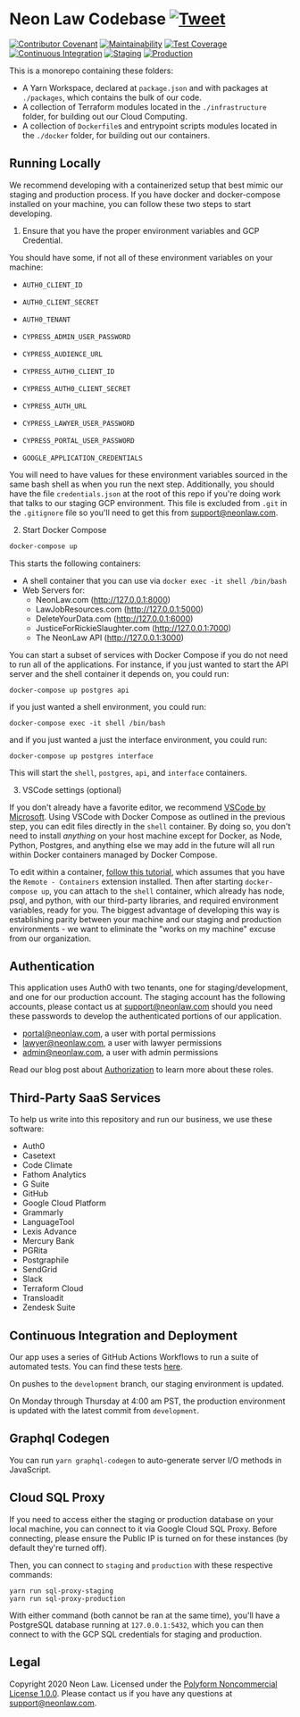 # Neon Law Codebase [![Tweet](https://img.shields.io/twitter/url/http/shields.io.svg?style=social)](https://twitter.com/intent/tweet?text=Legaltech%20in%20the%20open.%20Check%20out%20%40NeonLaw%27s%20codebase%20repository%20for%20software%20and%20legal%20writing.&url=https://github.com/neonlaw/codebase)

[![Contributor Covenant](https://img.shields.io/badge/Contributor%20Covenant-v2.0%20adopted-ff69b4.svg)](CODE_OF_CONDUCT.md)
[![Maintainability](https://api.codeclimate.com/v1/badges/a9de7883f94a89b722a5/maintainability)](https://codeclimate.com/github/NeonLaw/interface/maintainability)
[![Test Coverage](https://api.codeclimate.com/v1/badges/a9de7883f94a89b722a5/test_coverage)](https://codeclimate.com/github/NeonLaw/interface/test_coverage)
[![Continuous Integration](https://github.com/NeonLaw/interface/workflows/continuous_integration/badge.svg)](https://github.com/NeonLaw/interface/actions?query=workflow%3Acontinuous_integration)
[![Staging](https://github.com/neonlaw/interface/workflows/staging/badge.svg)](https://github.com/NeonLaw/interface/actions?query=workflow%3Astaging)
[![Production](https://github.com/neonlaw/interface/workflows/production/badge.svg)](https://github.com/NeonLaw/interface/actions?query=workflow%3Aproduction)

This is a monorepo containing these folders:

- A Yarn Workspace, declared at `package.json` and with packages at
  `./packages`, which contains the bulk of our code.
- A collection of Terraform modules located in the `./infrastructure` folder,
  for building out our Cloud Computing.
- A collection of `Dockerfile`s and entrypoint scripts modules located in the
  `./docker` folder, for building out our containers.

## Running Locally

We recommend developing with a containerized setup that best mimic our staging
and production process. If you have docker and docker-compose installed on
your machine, you can follow these two steps to start developing.

1. Ensure that you have the proper environment variables and GCP Credential.

You should have some, if not all of these environment variables on your machine:

- `AUTH0_CLIENT_ID`
- `AUTH0_CLIENT_SECRET`
- `AUTH0_TENANT`

- `CYPRESS_ADMIN_USER_PASSWORD`
- `CYPRESS_AUDIENCE_URL`
- `CYPRESS_AUTH0_CLIENT_ID`
- `CYPRESS_AUTH0_CLIENT_SECRET`
- `CYPRESS_AUTH_URL`
- `CYPRESS_LAWYER_USER_PASSWORD`
- `CYPRESS_PORTAL_USER_PASSWORD`

- `GOOGLE_APPLICATION_CREDENTIALS`

You will need to have values for these environment variables sourced in the same
bash shell as when you run the next step. Additionally, you should have the
file `credentials.json` at the root of this repo if you're doing work that
talks to our staging GCP environment. This file is excluded from `.git` in
the `.gitignore` file so you'll need to get this from support@neonlaw.com.

2. Start Docker Compose

```bash
docker-compose up
```

This starts the following containers:

- A shell container that you can use via `docker exec -it shell /bin/bash`
- Web Servers for:
  - NeonLaw.com (http://127.0.0.1:8000)
  - LawJobResources.com (http://127.0.0.1:5000)
  - DeleteYourData.com (http://127.0.0.1:6000)
  - JusticeForRickieSlaughter.com (http://127.0.0.1:7000)
  - The NeonLaw API (http://127.0.0.1:3000)

You can start a subset of services with Docker Compose if you do not need to
run all of the applications. For instance, if you just wanted to start the
API server and the shell container it depends on, you could run:

```
docker-compose up postgres api
```

if you just wanted a shell environment, you could run:

```
docker-compose exec -it shell /bin/bash
```

and if you just wanted a just the interface environment, you could run:

```
docker-compose up postgres interface
```

This will start the `shell`, `postgres`, `api`, and `interface` containers.

3. VSCode settings (optional)

If you don't already have a favorite editor, we recommend [VSCode by
Microsoft](https://code.visualstudio.com/). Using VSCode with Docker Compose
as outlined in the previous step, you can edit files directly in the `shell`
container. By doing so, you don't need to install _anything_ on your host
machine except for Docker, as Node, Python, Postgres, and anything else we
may add in the future will all run within Docker containers managed by Docker
Compose.

To edit within a container, [follow this
tutorial](https://code.visualstudio.com/docs/remote/containers), which
assumes that you have the `Remote - Containers` extension installed. Then
after starting `docker-compose up`, you can attach to the `shell` container,
which already has node, psql, and python, with our third-party libraries, and
required environment variables, ready for you. The biggest advantage of
developing this way is establishing parity between your machine and our
staging and production environments - we want to eliminate the "works on my
machine" excuse from our organization.

## Authentication

This application uses Auth0 with two tenants, one for staging/development, and
one for our production account. The staging account has the following
accounts, please contact us at support@neonlaw.com should you need these
passwords to develop the authenticated portions of our application.

- portal@neonlaw.com, a user with portal permissions
- lawyer@neonlaw.com, a user with lawyer permissions
- admin@neonlaw.com, a user with admin permissions

Read our blog post about
[Authorization](https://www.neonlaw.com/blog/authorization) to learn more about
these roles.

## Third-Party SaaS Services

To help us write into this repository and run our business, we use these
software:

- Auth0
- Casetext
- Code Climate
- Fathom Analytics
- G Suite
- GitHub
- Google Cloud Platform
- Grammarly
- LanguageTool
- Lexis Advance
- Mercury Bank
- PGRita
- Postgraphile
- SendGrid
- Slack
- Terraform Cloud
- Transloadit
- Zendesk Suite

## Continuous Integration and Deployment

Our app uses a series of GitHub Actions Workflows to run a suite of automated
tests. You can find these tests
[here](https://github.com/neonlaw/codebase/actions).

On pushes to the `development` branch, our staging environment is updated.

On Monday through Thursday at 4:00 am PST, the production environment is
updated with the latest commit from `development`.

## Graphql Codegen

You can run `yarn graphql-codegen` to auto-generate server I/O methods in
JavaScript.

## Cloud SQL Proxy

If you need to access either the staging or production database on your local
machine, you can connect to it via Google Cloud SQL Proxy. Before connecting,
please ensure the Public IP is turned on for these instances (by default they're
turned off).

Then, you can connect to `staging` and `production` with these respective
commands:

```
yarn run sql-proxy-staging
yarn run sql-proxy-production
```

With either command (both cannot be ran at the same time), you'll have a
PostgreSQL database running at `127.0.0.1:5432`, which you can then connect to
with the GCP SQL credentials for staging and production.

## Legal

Copyright 2020 Neon Law. Licensed under the [Polyform Noncommercial License
1.0.0](LICENSE.md). Please contact us if you have any questions at
support@neonlaw.com.
